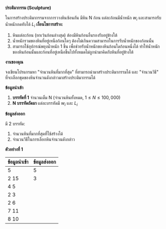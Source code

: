 **ประติมากรรม (Sculpture)**

ในการสร้างประติมากรรมจากการวางหินซ้อนกัน มีหิน N ก้อน แต่ละก้อนมีน้ำหนัก $w_i$ และสามารถรับน้ำหนักกดทับได้ $L_i$
**เงื่อนไขการสร้าง:**
1.  หินแต่ละก้อน (ยกเว้นก้อนล่างสุด) ต้องมีหินก้อนอื่นรองรับอยู่ข้างใต้
2.  น้ำหนักรวมของหินที่อยู่เหนือก้อนใดๆ ต้องไม่เกินความสามารถในการรับน้ำหนักของก้อนนั้น
3.  สามารถใช้อุปกรณ์พยุงน้ำหนัก 1 ชิ้น เพื่อช่วยรับน้ำหนักของหินก้อนใดก้อนหนึ่งได้ ทำให้น้ำหนักของหินก้อนนั้นและก้อนที่อยู่เหนือขึ้นไปทั้งหมดไม่ถูกนำมาคิดกับหินที่อยู่ข้างใต้

**งานของคุณ**

จงเขียนโปรแกรมหา "จำนวนหินที่มากที่สุด" ที่สามารถนำมาสร้างประติมากรรมได้ และ "จำนวนวิธี" ที่จะเลือกชุดของหินจำนวนดังกล่าวมาสร้างประติมากรรมได้

**ข้อมูลนำเข้า**

1.  **บรรทัดที่ 1** จำนวนเต็ม N (จำนวนหินทั้งหมด, $1 \le N \le 100,000$)
2.  **N บรรทัดถัดมา** แต่ละบรรทัดมี $w_i$ และ $L_i$

**ข้อมูลส่งออก**

มี 2 บรรทัด:
1.  จำนวนหินที่มากที่สุดที่ใช้สร้างได้
2.  จำนวนวิธีในการเลือกหินจำนวนดังกล่าว

**ตัวอย่างที่ 1**

| ข้อมูลนำเข้า | ข้อมูลส่งออก |
| :--- | :--- |
| 5 | 5 |
| 2 15 | 3 |
| 4 5 | |
| 2 3 | |
| 2 6 | |
| 7 11 | |
| 8 10 | |